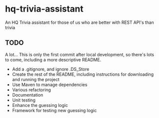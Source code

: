 # hq-trivia-assistant
An HQ Trivia assistant for those of us who are better with REST API's than trivia

## TODO
A lot... This is only the first commit after local development, so there's lots to come, including a more descriptive README.

* Add a .gitignore, and ignore .DS_Store
* Create the rest of the README, including instructions for downloading and running the project
* Use Maven to manage dependencies
* Various refactoring
* Documentation
* Unit testing
* Enhance the guessing logic
* Framework for testing new guessing logic
